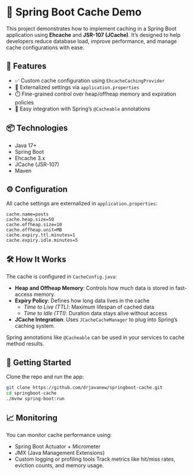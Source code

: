 
#  🚀 Spring Boot Cache Demo
This project demonstrates how to implement caching in a Spring Boot application using **Ehcache** and **JSR-107 (JCache)**. It’s designed to help developers reduce database load, improve performance, and manage cache configurations with ease.
## 🧰 Features

- ✅ Custom cache configuration using `EhcacheCachingProvider`
- 🔧 Externalized settings via `application.properties`
- ⏱️ Fine-grained control over heap/offheap memory and expiration policies
- 🧪 Easy integration with Spring’s `@Cacheable` annotations

## 📦 Technologies

- Java 17+
- Spring Boot
- Ehcache 3.x
- JCache (JSR-107)
- Maven

## ⚙️ Configuration
All cache settings are externalized in `application.properties`:

```properties
cache.name=posts
cache.heap.size=50
cache.offheap.size=10
cache.offheap.unit=MB
cache.expiry.ttl.minutes=1
cache.expiry.idle.minutes=5
```

## 🛠️ How It Works

The cache is configured in `CacheConfig.java`:

- **Heap and Offheap Memory**: Controls how much data is stored in fast-access memory.
- **Expiry Policy**: Defines how long data lives in the cache
    - *Time to Live (TTL)*: Maximum lifespan of cached data
    - *Time to Idle (TTI)*: Duration data stays alive without access
- **JCache Integration**: Uses `JCacheCacheManager` to plug into Spring’s caching system.

Spring annotations like `@Cacheable` can be used in your services to cache method results.


## 🏁 Getting Started
Clone the repo and run the app:
```bash
git clone https://github.com/drjavanew/springboot-cache.git
cd springboot-cache
./mvnw spring-boot:run 
```

## 📈 Monitoring
You can monitor cache performance using:
- Spring Boot Actuator + Micrometer
- JMX (Java Management Extensions)
- Custom logging or profiling tools
  Track metrics like hit/miss rates, eviction counts, and memory usage.